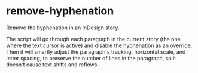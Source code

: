 # remove-hyphenation
Remove the hyphenation in an InDesign story.

The script will go through each paragraph in the current story (the one where the text cursor is active) and disable the hyphenation as an override. Then it will smartly adjust the paragraph's tracking, horizontal scale, and letter spacing, to preserve the number of lines in the paragraph, so it doesn't cause text shifts and reflows. 
